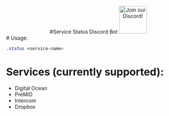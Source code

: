 <div align="center">
    #Service Status Discord Bot
  <a target="_blank" href="https://discord.premid.app/" title="Join our Discord!">
<img draggable="false" src="https://discordapp.com/api/guilds/832359181196984363/widget.png?style=banner2" height="76px" draggable="false" alt="Join our Discord!">
</a>    
</div>
# Usage:

```css
.status <service-name>
```

# Services (currently supported):

-   Digital Ocean
-   PreMiD
-   Intercom
-   Dropbox
